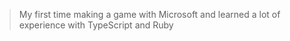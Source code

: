 
> My first time making a game with Microsoft and learned a lot of experience with TypeScript and Ruby
